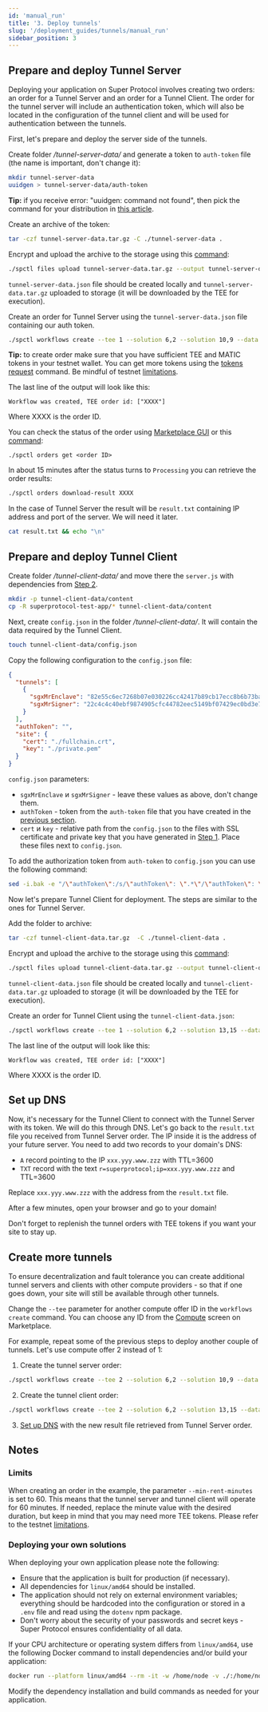 ```yaml
---
id: 'manual_run'
title: '3. Deploy tunnels'
slug: '/deployment_guides/tunnels/manual_run'
sidebar_position: 3
---
```


## Prepare and deploy Tunnel Server

Deploying your application on Super Protocol involves creating two orders: an order for a Tunnel Server and an order for a Tunnel Client. The order for the tunnel server will include an authentication token, which will also be located in the configuration of the tunnel client and will be used for authentication between the tunnels.

First, let's prepare and deploy the server side of the tunnels.

Create folder */tunnel-server-data/* and generate a token to `auth-token` file (the name is important, don't change it):

```bash
mkdir tunnel-server-data
uuidgen > tunnel-server-data/auth-token
```

**Tip:** if you receive error: "uuidgen: command not found", then pick the command for your distribution in [this article](https://www.thegeekdiary.com/uuidgen-command-not-found).

Create an archive of the token:

```bash
tar -czf tunnel-server-data.tar.gz -C ./tunnel-server-data .
```

Encrypt and upload the archive to the storage using this [command](/developers/cli_commands/files/upload):

```bash
./spctl files upload tunnel-server-data.tar.gz --output tunnel-server-data.json --filename tunnel-server-data.tar.gz
```

`tunnel-server-data.json` file should be created locally and `tunnel-server-data.tar.gz` uploaded to storage (it will be downloaded by the TEE for execution). 

Create an order for Tunnel Server using the `tunnel-server-data.json` file containing our auth token.

```bash
./spctl workflows create --tee 1 --solution 6,2 --solution 10,9 --data tunnel-server-data.json --storage 23,27 --orders-limit 10 --min-rent-minutes 60
```

**Tip:** to create order make sure that you have sufficient TEE and MATIC tokens in your testnet wallet. You can get more tokens using the [tokens request](/developers/cli_commands/tokens/request) command. Be mindful of testnet [limitations](/testnet/limitations).

The last line of the output will look like this:

```
Workflow was created, TEE order id: ["XXXX"]
```

Where XXXX is the order ID.

You can check the status of the order using [Marketplace GUI](/developers/marketplace) or this [command](/developers/cli_commands/orders/get):

```shell
./spctl orders get <order ID>
```

In about 15 minutes after the status turns to `Processing` you can retrieve the order results:

```bash
./spctl orders download-result XXXX
```

In the case of Tunnel Server the result will be `result.txt` containing IP address and port of the server. We will need it later.

```bash
cat result.txt && echo "\n"
```

## Prepare and deploy Tunnel Client

Create folder */tunnel-client-data/* and move there the `server.js` with dependencies from [Step 2](/developers/deployment_guides/tunnels/develop).

```bash
mkdir -p tunnel-client-data/content
cp -R superprotocol-test-app/* tunnel-client-data/content
```

Next, create `config.json` in the folder */tunnel-client-data/*. It will contain the data required by the Tunnel Client.

```bash
touch tunnel-client-data/config.json
```

Copy the following configuration to the `config.json` file:

```json title="config.json"
{
  "tunnels": [
    {
      "sgxMrEnclave": "82e55c6ec7268b07e030226cc42417b89cb17ecc8b6b73bafb84fc44b0ed059c",
      "sgxMrSigner": "22c4c4c40ebf9874905cfc44782eec5149bf07429ec0bd3e7fd018e9942d0513"
    }
  ],
  "authToken": "",
  "site": {
    "cert": "./fullchain.crt",
    "key": "./private.pem"
  }
}
```

`config.json` parameters:

- `sgxMrEnclave` и `sgxMrSigner` - leave these values as above, don't change them.
- `authToken` - token from the `auth-token` file that you have created in the [previous section](/developers/deployment_guides/tunnels/manual_run#prepare-and-deploy-tunnel-server).
- `cert` и `key` - relative path from the `config.json` to the files with SSL certificate and private key that you have generated in [Step 1](/developers/deployment_guides/tunnels/preparing#generating-ssl-certificate). Place these files next to `config.json`. 

To add the authorization token from `auth-token` to `config.json` you can use the following command:

```bash
sed -i.bak -e "/\"authToken\":/s/\"authToken\": \".*\"/\"authToken\": \"$(cat tunnel-server-data/auth-token)\"/" tunnel-client-data/config.json
```

Now let's prepare Tunnel Client for deployment. The steps are similar to the ones for Tunnel Server.

Add the folder to archive:

```bash
tar -czf tunnel-client-data.tar.gz  -C ./tunnel-client-data .
```

Encrypt and upload the archive to the storage using this [command](/developers/cli_commands/files/upload):

```bash
./spctl files upload tunnel-client-data.tar.gz --output tunnel-client-data.json --filename tunnel-client-data.tar.gz
```

`tunnel-client-data.json` file should be created locally and `tunnel-client-data.tar.gz` uploaded to storage (it will be downloaded by the TEE for execution).

Create an order for Tunnel Client using the `tunnel-client-data.json`:

```bash
./spctl workflows create --tee 1 --solution 6,2 --solution 13,15 --data tunnel-client-data.json  --storage 23,27 --orders-limit 10 --min-rent-minutes 60
```

The last line of the output will look like this:

```
Workflow was created, TEE order id: ["XXXX"]
```

Where XXXX is the order ID.


## Set up DNS

Now, it's necessary for the Tunnel Client to connect with the Tunnel Server with its token. We will do this through DNS. Let's go back to the `result.txt` file you received from Tunnel Server order. The IP inside it is the address of your future server. You need to add two records to your domain's DNS:

- `A` record pointing to the IP `xxx.yyy.www.zzz` with TTL=3600
- `TXT` record with the text `r=superprotocol;ip=xxx.yyy.www.zzz` and TTL=3600

Replace `xxx.yyy.www.zzz` with the address from the `result.txt` file.

After a few minutes, open your browser and go to your domain!

Don't forget to replenish the tunnel orders with TEE tokens if you want your site to stay up.

## Create more tunnels

To ensure decentralization and fault tolerance you can create additional tunnel servers and clients with other compute providers - so that if one goes down, your site will still be available through other tunnels.

Change the `--tee` parameter for another compute offer ID in the `workflows create` command. You can choose any ID from the [Compute](https://marketplace.superprotocol.com/compute) screen on Marketplace. 

For example, repeat some of the previous steps to deploy another couple of tunnels. Let's use compute offer 2 instead of 1:

1. Create the tunnel server order:

```bash
./spctl workflows create --tee 2 --solution 6,2 --solution 10,9 --data auth-token.json --storage 23,27 --orders-limit 10 --min-rent-minutes 60
```

2. Create the tunnel client order:

```bash
./spctl workflows create --tee 2 --solution 6,2 --solution 13,15 --data my-tunnel-client-app.json --storage 23,27 --orders-limit 10 --min-rent-minutes 60
```

3. [Set up DNS](#set-up-dns) with the new result file retrieved from Tunnel Server order.

## Notes

### Limits

When creating an order in the example, the parameter `--min-rent-minutes` is set to 60. This means that the tunnel server and tunnel client will operate for 60 minutes. If needed, replace the minute value with the desired duration, but keep in mind that you may need more TEE tokens. Please refer to the testnet [limitations](/testnet/limitations).

### Deploying your own solutions

When deploying your own application please note the following:

- Ensure that the application is built for production (if necessary).
- All dependencies for `linux/amd64` should be installed.
- The application should not rely on external environment variables; everything should be hardcoded into the configuration or stored in a `.env` file and read using the `dotenv` npm package.
- Don't worry about the security of your passwords and secret keys - Super Protocol ensures confidentiality of all data.

If your CPU architecture or operating system differs from `linux/amd64`, use the following Docker command to install dependencies and/or build your application:

```bash
docker run --platform linux/amd64 --rm -it -w /home/node -v ./:/home/node node:16-buster npm install && npm run build

```
Modify the dependency installation and build commands as needed for your application.
